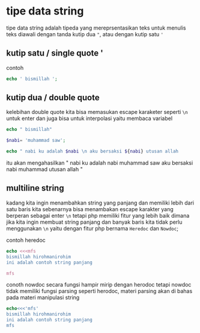 # tipe data string

tipe data string adalah tipeda yang mereprsentasikan teks
untuk menulis teks diawali dengan tanda kutip dua `"`, atau dengan kutip satu `'`

## kutip satu / single quote '
contoh
```php
echo ' bismillah ';
``` 

## kutip dua / double quote
kelebihan double quote kita bisa memasukan escape karaketer seperti `\n` untuk enter dan juga bisa untuk interpolasi yaitu membaca variabel
```php
echo " bismillah"
```

```php
$nabi= 'muhammad saw';

echo " nabi ku adalah $nabi \n aku bersaksi ${nabi} utusan allah

```
<!-- untuk interpolasi bisa dengan ${nama_variabel} atau $nama_variabel, cara dengan kurung kurawal sudah tidak di rekomendasikan lagi di php 8 keatas-->
itu akan mengahasilkan 
" nabi ku adalah nabi muhammad saw
aku bersaksi nabi muhammad utusan allah "


## multiline string
kadang kita ingin menambahkan string yang panjang dan memiliki lebih dari satu baris
kita sebenarnya bisa menambakan escape karakter yang berperan sebagai enter `\n`
tetapi php memiliki fitur yang lebih baik dimana jika kita ingin membuat string panjang dan banyak baris kita tidak perlu menggunakan `\n`
yaitu dengan fitur php bernama `Heredoc` dan `Nowdoc`;

 contoh heredoc

 ```php
 echo <<<mfs
 bismillah hirohmanirohim 
 ini adalah contoh string panjang

 mfs
 
 ```

 conoth nowdoc
secara fungsi hampir mirip dengan herodoc tetapi nowdoc tidak memiliki fungsi parsing seperti herodoc, 
materi parsing akan di bahas pada materi manipulasi string
 ```php
echo<<<'mfs'
 bismillah hirohmanirohim 
 ini adalah contoh string panjang
mfs
```